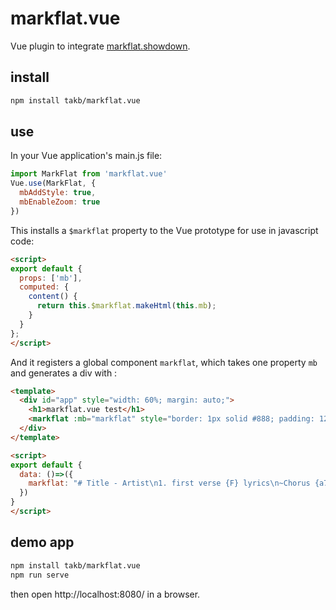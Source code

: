 # markflat.vue
Vue plugin to integrate [markflat.showdown](/takb/markflat.showdown).

## install
```sh
npm install takb/markflat.vue
```

## use 
In your Vue application's main.js file: 
```javascript
import MarkFlat from 'markflat.vue'
Vue.use(MarkFlat, {
  mbAddStyle: true, 
  mbEnableZoom: true
})
```
This installs a `$markflat` property to the Vue prototype for use in javascript code: 
```html
<script>
export default {
  props: ['mb'],
  computed: {
    content() {
      return this.$markflat.makeHtml(this.mb);
    }
  }
};
</script>
```
And it registers a global component `markflat`, which takes one property `mb` and generates a div with  : 
```html
<template>
  <div id="app" style="width: 60%; margin: auto;">
    <h1>markflat.vue test</h1>
    <markflat :mb="markflat" style="border: 1px solid #888; padding: 12px;"/>
  </div>
</template>

<script>
export default {
  data: ()=>({
    markflat: "# Title - Artist\n1. first verse {F} lyrics\n~Chorus {a7}lyrics of {C}chorus"
  })
}
</script>
```
## demo app
```sh
npm install takb/markflat.vue
npm run serve 
```
then open http://localhost:8080/ in a browser.
